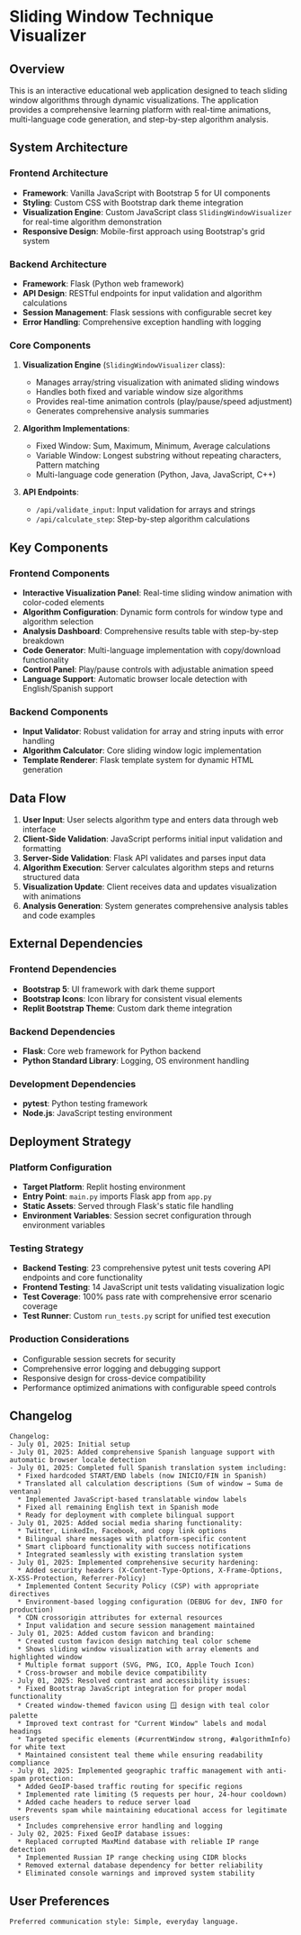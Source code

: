 # Sliding Window Technique Visualizer

## Overview

This is an interactive educational web application designed to teach sliding window algorithms through dynamic visualizations. The application provides a comprehensive learning platform with real-time animations, multi-language code generation, and step-by-step algorithm analysis.

## System Architecture

### Frontend Architecture
- **Framework**: Vanilla JavaScript with Bootstrap 5 for UI components
- **Styling**: Custom CSS with Bootstrap dark theme integration
- **Visualization Engine**: Custom JavaScript class `SlidingWindowVisualizer` for real-time algorithm demonstration
- **Responsive Design**: Mobile-first approach using Bootstrap's grid system

### Backend Architecture
- **Framework**: Flask (Python web framework)
- **API Design**: RESTful endpoints for input validation and algorithm calculations
- **Session Management**: Flask sessions with configurable secret key
- **Error Handling**: Comprehensive exception handling with logging

### Core Components
1. **Visualization Engine** (`SlidingWindowVisualizer` class):
   - Manages array/string visualization with animated sliding windows
   - Handles both fixed and variable window size algorithms
   - Provides real-time animation controls (play/pause/speed adjustment)
   - Generates comprehensive analysis summaries

2. **Algorithm Implementations**:
   - Fixed Window: Sum, Maximum, Minimum, Average calculations
   - Variable Window: Longest substring without repeating characters, Pattern matching
   - Multi-language code generation (Python, Java, JavaScript, C++)

3. **API Endpoints**:
   - `/api/validate_input`: Input validation for arrays and strings
   - `/api/calculate_step`: Step-by-step algorithm calculations

## Key Components

### Frontend Components
- **Interactive Visualization Panel**: Real-time sliding window animation with color-coded elements
- **Algorithm Configuration**: Dynamic form controls for window type and algorithm selection
- **Analysis Dashboard**: Comprehensive results table with step-by-step breakdown
- **Code Generator**: Multi-language implementation with copy/download functionality
- **Control Panel**: Play/pause controls with adjustable animation speed
- **Language Support**: Automatic browser locale detection with English/Spanish support

### Backend Components
- **Input Validator**: Robust validation for array and string inputs with error handling
- **Algorithm Calculator**: Core sliding window logic implementation
- **Template Renderer**: Flask template system for dynamic HTML generation

## Data Flow

1. **User Input**: User selects algorithm type and enters data through web interface
2. **Client-Side Validation**: JavaScript performs initial input validation and formatting
3. **Server-Side Validation**: Flask API validates and parses input data
4. **Algorithm Execution**: Server calculates algorithm steps and returns structured data
5. **Visualization Update**: Client receives data and updates visualization with animations
6. **Analysis Generation**: System generates comprehensive analysis tables and code examples

## External Dependencies

### Frontend Dependencies
- **Bootstrap 5**: UI framework with dark theme support
- **Bootstrap Icons**: Icon library for consistent visual elements
- **Replit Bootstrap Theme**: Custom dark theme integration

### Backend Dependencies
- **Flask**: Core web framework for Python backend
- **Python Standard Library**: Logging, OS environment handling

### Development Dependencies
- **pytest**: Python testing framework
- **Node.js**: JavaScript testing environment

## Deployment Strategy

### Platform Configuration
- **Target Platform**: Replit hosting environment
- **Entry Point**: `main.py` imports Flask app from `app.py`
- **Static Assets**: Served through Flask's static file handling
- **Environment Variables**: Session secret configuration through environment variables

### Testing Strategy
- **Backend Testing**: 23 comprehensive pytest unit tests covering API endpoints and core functionality
- **Frontend Testing**: 14 JavaScript unit tests validating visualization logic
- **Test Coverage**: 100% pass rate with comprehensive error scenario coverage
- **Test Runner**: Custom `run_tests.py` script for unified test execution

### Production Considerations
- Configurable session secrets for security
- Comprehensive error logging and debugging support
- Responsive design for cross-device compatibility
- Performance optimized animations with configurable speed controls

## Changelog

```
Changelog:
- July 01, 2025: Initial setup
- July 01, 2025: Added comprehensive Spanish language support with automatic browser locale detection
- July 01, 2025: Completed full Spanish translation system including:
  * Fixed hardcoded START/END labels (now INICIO/FIN in Spanish)
  * Translated all calculation descriptions (Sum of window → Suma de ventana)
  * Implemented JavaScript-based translatable window labels
  * Fixed all remaining English text in Spanish mode
  * Ready for deployment with complete bilingual support
- July 01, 2025: Added social media sharing functionality:
  * Twitter, LinkedIn, Facebook, and copy link options
  * Bilingual share messages with platform-specific content
  * Smart clipboard functionality with success notifications
  * Integrated seamlessly with existing translation system
- July 01, 2025: Implemented comprehensive security hardening:
  * Added security headers (X-Content-Type-Options, X-Frame-Options, X-XSS-Protection, Referrer-Policy)
  * Implemented Content Security Policy (CSP) with appropriate directives
  * Environment-based logging configuration (DEBUG for dev, INFO for production)
  * CDN crossorigin attributes for external resources
  * Input validation and secure session management maintained
- July 01, 2025: Added custom favicon and branding:
  * Created custom favicon design matching teal color scheme
  * Shows sliding window visualization with array elements and highlighted window
  * Multiple format support (SVG, PNG, ICO, Apple Touch Icon)
  * Cross-browser and mobile device compatibility
- July 01, 2025: Resolved contrast and accessibility issues:
  * Fixed Bootstrap JavaScript integration for proper modal functionality
  * Created window-themed favicon using 🪟 design with teal color palette
  * Improved text contrast for "Current Window" labels and modal headings
  * Targeted specific elements (#currentWindow strong, #algorithmInfo) for white text
  * Maintained consistent teal theme while ensuring readability compliance
- July 01, 2025: Implemented geographic traffic management with anti-spam protection:
  * Added GeoIP-based traffic routing for specific regions
  * Implemented rate limiting (5 requests per hour, 24-hour cooldown)
  * Added cache headers to reduce server load
  * Prevents spam while maintaining educational access for legitimate users
  * Includes comprehensive error handling and logging
- July 02, 2025: Fixed GeoIP database issues:
  * Replaced corrupted MaxMind database with reliable IP range detection
  * Implemented Russian IP range checking using CIDR blocks
  * Removed external database dependency for better reliability
  * Eliminated console warnings and improved system stability
```

## User Preferences

```
Preferred communication style: Simple, everyday language.
```